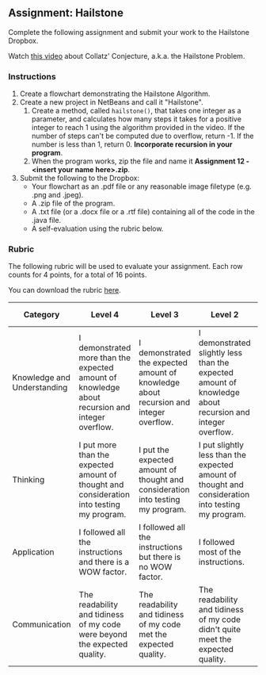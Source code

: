 ## Assignment: Hailstone

Complete the following assignment and submit your work to the Hailstone Dropbox.

Watch [this video](https://www.youtube.com/watch?v=5mFpVDpKX70) about Collatz' Conjecture, a.k.a. the Hailstone Problem.


### Instructions

1. Create a flowchart demonstrating the Hailstone Algorithm.
2. Create a new project in NetBeans and call it "Hailstone".
    1. Create a method, called `hailstone()`, that takes one integer as a parameter, and calculates how many steps it takes for a positive integer to reach 1 using the algorithm provided in the video. If the number of steps can't be computed due to overflow, return -1. If the number is less than 1, return 0. **Incorporate recursion in your program**.
    2. When the program works, zip the file and name it **Assignment 12 - \<insert your name here>.zip**.
3. Submit the following to the Dropbox:
    * Your flowchart as an .pdf file or any reasonable image filetype (e.g. .png and .jpeg).
    * A .zip file of the program.
    * A .txt file (or a .docx file or a .rtf file) containing all of the code in the .java file.
    * A self-evaluation using the rubric below. 


### Rubric

The following rubric will be used to evaluate your assignment. Each row counts for 4 points, for a total of 16 points. 

You can download the rubric [here](https://docs.google.com/document/d/1cHnRpQWqX5vQn4r5PlElj6IIOQR7VdZ5zfrIGx-JcbQ/edit?usp=sharing).

| Category | Level 4 | Level 3 | Level 2 | Level 1 | Below Level 1 |
| --- | --- | --- | --- | --- | --- |
| Knowledge and Understanding  | I demonstrated more than the expected amount of knowledge about recursion and integer overflow. | I demonstrated the expected amount of knowledge about recursion and integer overflow.  | I demonstrated slightly less than the expected amount of knowledge about recursion and integer overflow. | I demonstrated a small amount of knowledge about recursion and integer overflow. | I demonstrated no knowledge about recursion and integer overflow. |
| Thinking | I put more than the expected amount of thought and consideration into testing my program. | I put the expected amount of thought and consideration into testing my program. | I put slightly less than the expected amount of thought and consideration into testing my program. | I put a small amount of thought and consideration into testing my program. | I put no thought and consideration into the testing my program. |
| Application | I followed all the instructions and there is a WOW factor. | I followed all the instructions but there is no WOW factor. | I followed most of the instructions. | I followed some of the instructions. | I followed none of the instructions. |
| Communication | The readability and tidiness of my code were beyond the expected quality. | The readability and tidiness of my code met the expected quality. | The readability and tidiness of my code didn't quite meet the expected quality. | The readability and tidiness of my code were far below the expected quality. | My code was not readable nor tidy at all. |
